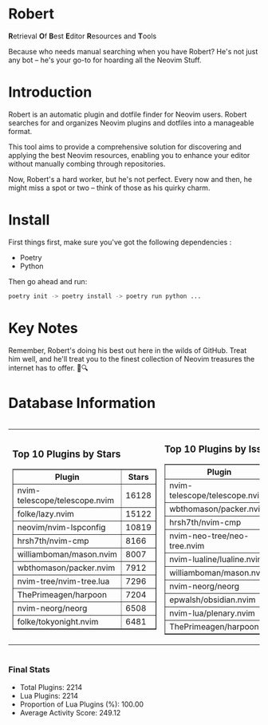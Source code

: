 # Robert

**R**etrieval
**O**f
**B**est
**E**ditor
**R**esources and
**T**ools

Because who needs manual searching when you have Robert?
He's not just any bot – he's your go-to for hoarding all the Neovim Stuff.

# Introduction
Robert is an automatic plugin and dotfile finder for Neovim users. Robert searches for and organizes Neovim plugins and dotfiles into a manageable format.

This tool aims to provide a comprehensive solution for discovering and applying the best Neovim resources, enabling you to enhance your editor without manually combing through repositories.

Now, Robert's a hard worker, but he's not perfect. Every now and then, he might miss a spot or two – think of those as his quirky charm. 

# Install
 First things first, make sure you've got the following dependencies :
  - Poetry 
  - Python 

Then go ahead and run:

```bash
poetry init -> poetry install -> poetry run python ...
```
# Key Notes

Remember, Robert's doing his best out here in the wilds of GitHub. Treat him well, and he'll treat you to the finest collection of Neovim treasures the internet has to offer. 🎩🔍


# Database Information

<div style='display:flex;flex-direction:row;justify-content:space-between;'><table><tr><td><h3>Top 10 Plugins by Stars</h3><table border="1"><tr><th>Plugin</th><th>Stars</th></tr><tr><td>nvim-telescope/telescope.nvim</td><td>16128</td></tr><tr><td>folke/lazy.nvim</td><td>15122</td></tr><tr><td>neovim/nvim-lspconfig</td><td>10819</td></tr><tr><td>hrsh7th/nvim-cmp</td><td>8166</td></tr><tr><td>williamboman/mason.nvim</td><td>8007</td></tr><tr><td>wbthomason/packer.nvim</td><td>7912</td></tr><tr><td>nvim-tree/nvim-tree.lua</td><td>7296</td></tr><tr><td>ThePrimeagen/harpoon</td><td>7204</td></tr><tr><td>nvim-neorg/neorg</td><td>6508</td></tr><tr><td>folke/tokyonight.nvim</td><td>6481</td></tr></table></td><td><h3>Top 10 Plugins by Issues</h3><table border="1"><tr><th>Plugin</th><th>Issues</th></tr><tr><td>nvim-telescope/telescope.nvim</td><td>382</td></tr><tr><td>wbthomason/packer.nvim</td><td>307</td></tr><tr><td>hrsh7th/nvim-cmp</td><td>284</td></tr><tr><td>nvim-neo-tree/neo-tree.nvim</td><td>240</td></tr><tr><td>nvim-lualine/lualine.nvim</td><td>230</td></tr><tr><td>williamboman/mason.nvim</td><td>213</td></tr><tr><td>nvim-neorg/neorg</td><td>186</td></tr><tr><td>epwalsh/obsidian.nvim</td><td>169</td></tr><tr><td>nvim-lua/plenary.nvim</td><td>148</td></tr><tr><td>ThePrimeagen/harpoon</td><td>126</td></tr></table></td><td><h3>Top 10 Plugins by Forks</h3><table border="1"><tr><th>Plugin</th><th>Forks</th></tr><tr><td>neovim/nvim-lspconfig</td><td>2094</td></tr><tr><td>nvim-telescope/telescope.nvim</td><td>842</td></tr><tr><td>nvim-tree/nvim-tree.lua</td><td>609</td></tr><tr><td>nvim-lualine/lualine.nvim</td><td>469</td></tr><tr><td>folke/tokyonight.nvim</td><td>434</td></tr><tr><td>hrsh7th/nvim-cmp</td><td>408</td></tr><tr><td>ThePrimeagen/harpoon</td><td>384</td></tr><tr><td>folke/lazy.nvim</td><td>366</td></tr><tr><td>jackMort/ChatGPT.nvim</td><td>318</td></tr><tr><td>nvimdev/lspsaga.nvim</td><td>289</td></tr></table></td></tr></table></div>

### Final Stats
- Total Plugins: 2214
- Lua Plugins: 2214
- Proportion of Lua Plugins (%): 100.00
- Average Activity Score: 249.12
